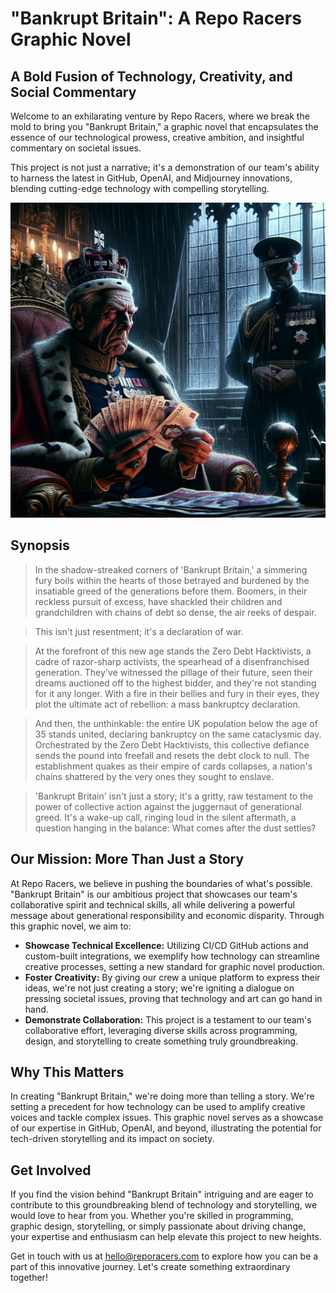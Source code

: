 # "Bankrupt Britain": A Repo Racers Graphic Novel

## A Bold Fusion of Technology, Creativity, and Social Commentary

Welcome to an exhilarating venture by Repo Racers, where we break the mold to bring you "Bankrupt Britain," a graphic novel that encapsulates the essence of our technological prowess, creative ambition, and insightful commentary on societal issues.

This project is not just a narrative; it's a demonstration of our team's ability to harness the latest in GitHub, OpenAI, and Midjourney innovations, blending cutting-edge technology with compelling storytelling.

![Counting](./images/counting.webp)

## Synopsis

> In the shadow-streaked corners of 'Bankrupt Britain,' a simmering fury boils within the hearts of those betrayed and burdened by the insatiable greed of the generations before them. Boomers, in their reckless pursuit of excess, have shackled their children and grandchildren with chains of debt so dense, the air reeks of despair.

> This isn't just resentment; it's a declaration of war.

> At the forefront of this new age stands the Zero Debt Hacktivists, a cadre of razor-sharp activists, the spearhead of a disenfranchised generation. They've witnessed the pillage of their future, seen their dreams auctioned off to the highest bidder, and they're not standing for it any longer. With a fire in their bellies and fury in their eyes, they plot the ultimate act of rebellion: a mass bankruptcy declaration.

> And then, the unthinkable: the entire UK population below the age of 35 stands united, declaring bankruptcy on the same cataclysmic day. Orchestrated by the Zero Debt Hacktivists, this collective defiance sends the pound into freefall and resets the debt clock to null. The establishment quakes as their empire of cards collapses, a nation's chains shattered by the very ones they sought to enslave.

> 'Bankrupt Britain' isn't just a story; it's a gritty, raw testament to the power of collective action against the juggernaut of generational greed. It's a wake-up call, ringing loud in the silent aftermath, a question hanging in the balance: What comes after the dust settles?

## Our Mission: More Than Just a Story

At Repo Racers, we believe in pushing the boundaries of what's possible. "Bankrupt Britain" is our ambitious project that showcases our team's collaborative spirit and technical skills, all while delivering a powerful message about generational responsibility and economic disparity. Through this graphic novel, we aim to:

- **Showcase Technical Excellence:** Utilizing CI/CD GitHub actions and custom-built integrations, we exemplify how technology can streamline creative processes, setting a new standard for graphic novel production.
- **Foster Creativity:** By giving our crew a unique platform to express their ideas, we're not just creating a story; we're igniting a dialogue on pressing societal issues, proving that technology and art can go hand in hand.
- **Demonstrate Collaboration:** This project is a testament to our team's collaborative effort, leveraging diverse skills across programming, design, and storytelling to create something truly groundbreaking.

## Why This Matters

In creating "Bankrupt Britain," we're doing more than telling a story. We're setting a precedent for how technology can be used to amplify creative voices and tackle complex issues. This graphic novel serves as a showcase of our expertise in GitHub, OpenAI, and beyond, illustrating the potential for tech-driven storytelling and its impact on society.

## Get Involved

If you find the vision behind "Bankrupt Britain" intriguing and are eager to contribute to this groundbreaking blend of technology and storytelling, we would love to hear from you. Whether you're skilled in programming, graphic design, storytelling, or simply passionate about driving change, your expertise and enthusiasm can help elevate this project to new heights.

Get in touch with us at [hello@reporacers.com](hello@reporacers.com) to explore how you can be a part of this innovative journey. Let's create something extraordinary together!

